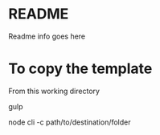 # README

Readme info goes here

# To copy the template

From this working directory

gulp



node cli -c path/to/destination/folder